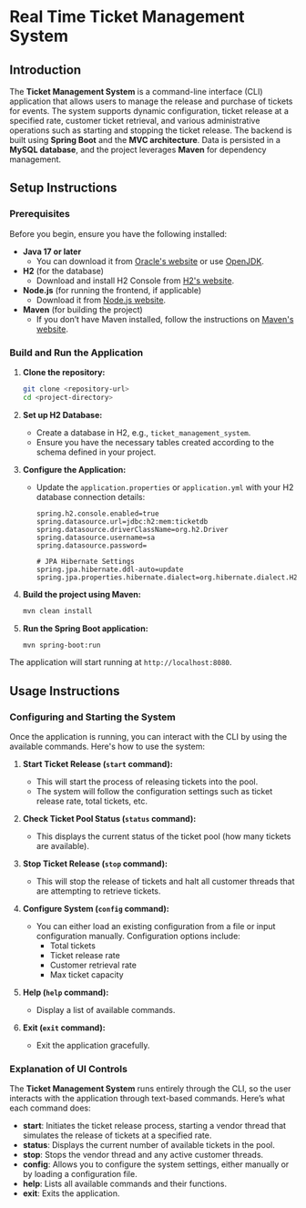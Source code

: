 
# Real Time Ticket Management System

## Introduction
The **Ticket Management System** is a command-line interface (CLI) application that allows users to manage the release and purchase of tickets for events. The system supports dynamic configuration, ticket release at a specified rate, customer ticket retrieval, and various administrative operations such as starting and stopping the ticket release. The backend is built using **Spring Boot** and the **MVC architecture**. Data is persisted in a **MySQL database**, and the project leverages **Maven** for dependency management.

## Setup Instructions

### Prerequisites
Before you begin, ensure you have the following installed:
- **Java 17 or later**
  - You can download it from [Oracle's website](https://www.oracle.com/java/technologies/javase-jdk17-downloads.html) or use [OpenJDK](https://openjdk.java.net/).
- **H2** (for the database)
  - Download and install H2 Console from [H2's website](https://www.h2database.com/html/main.html).
- **Node.js** (for running the frontend, if applicable)
  - Download it from [Node.js website](https://nodejs.org/en/).
- **Maven** (for building the project)
  - If you don’t have Maven installed, follow the instructions on [Maven's website](https://maven.apache.org/install.html).

### Build and Run the Application

1. **Clone the repository:**
   ```bash
   git clone <repository-url>
   cd <project-directory>
   ```

2. **Set up H2 Database:**
   - Create a database in H2, e.g., `ticket_management_system`.
   - Ensure you have the necessary tables created according to the schema defined in your project.

3. **Configure the Application:**
   - Update the `application.properties` or `application.yml` with your H2 database connection details:
     ```properties
     spring.h2.console.enabled=true
     spring.datasource.url=jdbc:h2:mem:ticketdb
     spring.datasource.driverClassName=org.h2.Driver
     spring.datasource.username=sa
     spring.datasource.password=
      
     # JPA Hibernate Settings
     spring.jpa.hibernate.ddl-auto=update
     spring.jpa.properties.hibernate.dialect=org.hibernate.dialect.H2Dialect
     ```

4. **Build the project using Maven:**
   ```bash
   mvn clean install
   ```

5. **Run the Spring Boot application:**
   ```bash
   mvn spring-boot:run
   ```

The application will start running at `http://localhost:8080`.

## Usage Instructions

### Configuring and Starting the System

Once the application is running, you can interact with the CLI by using the available commands. Here's how to use the system:

1. **Start Ticket Release (`start` command):**
   - This will start the process of releasing tickets into the pool.
   - The system will follow the configuration settings such as ticket release rate, total tickets, etc.

2. **Check Ticket Pool Status (`status` command):**
   - This displays the current status of the ticket pool (how many tickets are available).

3. **Stop Ticket Release (`stop` command):**
   - This will stop the release of tickets and halt all customer threads that are attempting to retrieve tickets.

4. **Configure System (`config` command):**
   - You can either load an existing configuration from a file or input configuration manually. Configuration options include:
     - Total tickets
     - Ticket release rate
     - Customer retrieval rate
     - Max ticket capacity

5. **Help (`help` command):**
   - Display a list of available commands.

6. **Exit (`exit` command):**
   - Exit the application gracefully.

### Explanation of UI Controls

The **Ticket Management System** runs entirely through the CLI, so the user interacts with the application through text-based commands. Here’s what each command does:

- **start**: Initiates the ticket release process, starting a vendor thread that simulates the release of tickets at a specified rate.
- **status**: Displays the current number of available tickets in the pool.
- **stop**: Stops the vendor thread and any active customer threads.
- **config**: Allows you to configure the system settings, either manually or by loading a configuration file.
- **help**: Lists all available commands and their functions.
- **exit**: Exits the application.
